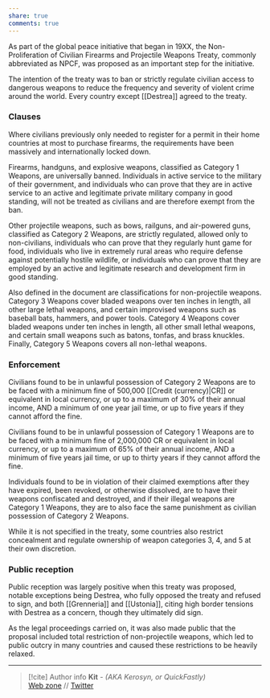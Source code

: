 ```yaml
---
share: true
comments: true
---
```

As part of the global peace initiative that began in 19XX, the Non-Proliferation of Civilian Firearms and Projectile Weapons Treaty, commonly abbreviated as NPCF, was proposed as an important step for the initiative.

The intention of the treaty was to ban or strictly regulate civilian access to dangerous weapons to reduce the frequency and severity of violent crime around the world. Every country except [[Destrea]] agreed to the treaty.

### Clauses

Where civilians previously only needed to register for a permit in their home countries at most to purchase firearms, the requirements have been massively and internationally locked down.

Firearms, handguns, and explosive weapons, classified as Category 1 Weapons, are universally banned. Individuals in active service to the military of their government, and individuals who can prove that they are in active service to an active and legitimate private military company in good standing, will not be treated as civilians and are therefore exempt from the ban.

Other projectile weapons, such as bows, railguns, and air-powered guns, classified as Category 2 Weapons, are strictly regulated, allowed only to non-civilians, individuals who can prove that they regularly hunt game for food, individuals who live in extremely rural areas who require defense against potentially hostile wildlife, or individuals who can prove that they are employed by an active and legitimate research and development firm in good standing.

Also defined in the document are classifications for non-projectile weapons. Category 3 Weapons cover bladed weapons over ten inches in length, all other large lethal weapons, and certain improvised weapons such as baseball bats, hammers, and power tools. Category 4 Weapons cover bladed weapons under ten inches in length, all other small lethal weapons, and certain small weapons such as batons, tonfas, and brass knuckles. Finally, Category 5 Weapons covers all non-lethal weapons.

### Enforcement

Civilians found to be in unlawful possession of Category 2 Weapons are to be faced with a minimum fine of 500,000 [[Credit (currency)|CR]] or equivalent in local currency, or up to a maximum of 30% of their annual income, AND a minimum of one year jail time, or up to five years if they cannot afford the fine.

Civilians found to be in unlawful possession of Category 1 Weapons are to be faced with a minimum fine of 2,000,000 CR or equivalent in local currency, or up to a maximum of 65% of their annual income, AND a minimum of five years jail time, or up to thirty years if they cannot afford the fine.

Individuals found to be in violation of their claimed exemptions after they have expired, been revoked, or otherwise dissolved, are to have their weapons confiscated and destroyed, and if their illegal weapons are Category 1 Weapons, they are to also face the same punishment as civilian possession of Category 2 Weapons.

While it is not specified in the treaty, some countries also restrict concealment and regulate ownership of weapon categories 3, 4, and 5 at their own discretion.

### Public reception

Public reception was largely positive when this treaty was proposed, notable exceptions being Destrea, who fully opposed the treaty and refused to sign, and both [[Grenneria]] and [[Ustonia]], citing high border tensions with Destrea as a concern, though they ultimately did sign.

As the legal proceedings carried on, it was also made public that the proposal included total restriction of non-projectile weapons, which led to public outcry in many countries and caused these restrictions to be heavily relaxed.

-----
> [!cite] Author info
> **Kit** - *(AKA Kerosyn, or QuickFastly)*\
> [Web zone](https://kitabe.link) // [Twitter](https://twitter.com/Kerosyn_)